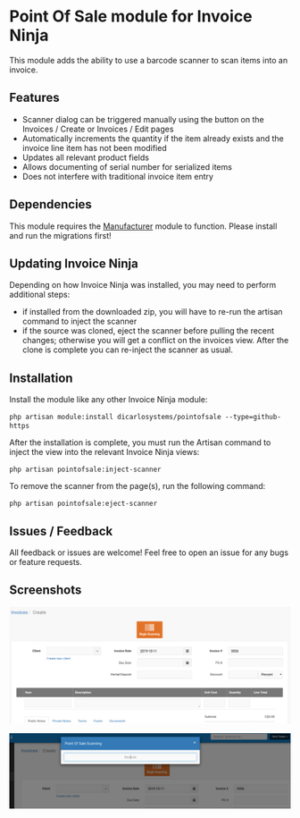 # Point Of Sale module for Invoice Ninja

This module adds the ability to use a barcode scanner to scan items into an invoice.

## Features
- Scanner dialog can be triggered manually using the button on the Invoices / Create or Invoices / Edit pages
- Automatically increments the quantity if the item already exists and the invoice line item has not been modified
- Updates all relevant product fields
- Allows documenting of serial number for serialized items
- Does not interfere with traditional invoice item entry

## Dependencies
This module requires the [Manufacturer](https://github.com/dicarlosystems/manufacturer) module to function.  Please install and run the migrations first!

## Updating Invoice Ninja
Depending on how Invoice Ninja was installed, you may need to perform additional steps:
- if installed from the downloaded zip, you will have to re-run the artisan command to inject the scanner
- if the source was cloned, eject the scanner before pulling the recent changes; otherwise you will get a conflict on the invoices view.  After the clone is complete you can re-inject the scanner as usual.

## Installation
Install the module like any other Invoice Ninja module:

```
php artisan module:install dicarlosystems/pointofsale --type=github-https
```

After the installation is complete, you must run the Artisan command to inject the view into the relevant Invoice Ninja views:
```
php artisan pointofsale:inject-scanner
```

To remove the scanner from the page(s), run the following command:
```
php artisan pointofsale:eject-scanner
```

## Issues / Feedback
All feedback or issues are welcome!  Feel free to open an issue for any bugs or feature requests.

## Screenshots

![Invoice page image](Assets/invoice_creation.png)

![Scanner dialog image](Assets/scanner_dialog.png)

